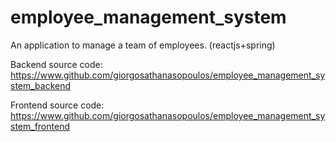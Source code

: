 # employee_management_system
An application to manage a team of employees. (reactjs+spring)

Backend source code: https://www.github.com/giorgosathanasopoulos/employee_management_system_backend

Frontend source code: https://www.github.com/giorgosathanasopoulos/employee_management_system_frontend
